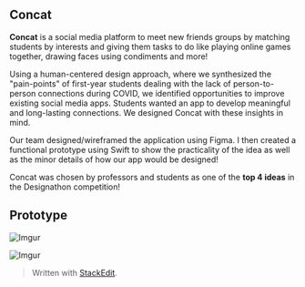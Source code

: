 ## Concat

**Concat** is a social media platform to meet new friends groups by matching students by interests and giving them tasks to do like playing online games together, drawing faces using condiments and more!

Using a human-centered design approach, where we synthesized the "pain-points" of first-year students dealing with the lack of person-to-person connections during COVID, we identified opportunities to improve existing social media apps. Students wanted an app to develop meaningful and long-lasting connections. We designed Concat with these insights in mind.

Our team designed/wireframed the application using Figma. I then created a functional prototype using Swift to show the practicality of the idea as well as the minor details of how our app would be designed!

Concat was chosen by professors and students as one of the **top 4 ideas** in the Designathon competition!

## Prototype

![Imgur](https://i.imgur.com/9YihMdp.png)

![Imgur](https://i.imgur.com/lXVGBmk.png)



> Written with [StackEdit](https://stackedit.io/).
<!--stackedit_data:
eyJoaXN0b3J5IjpbMjExMDA5MDg2MCw2MzExMTYyODNdfQ==
-->